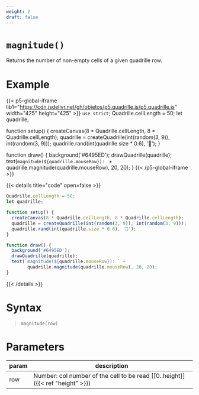 ```yaml
---
weight: 2
draft: false
---
```


# `magnitude()`

Returns the number of non-empty cells of a given quadrille row.

# Example

{{< p5-global-iframe lib1="https://cdn.jsdelivr.net/gh/objetos/p5.quadrille.js/p5.quadrille.js" width="425" height="425" >}}
`use strict`;
Quadrille.cellLength = 50;
let quadrille;

function setup() {
  createCanvas(8 * Quadrille.cellLength, 8 * Quadrille.cellLength);
  quadrille = createQuadrille(int(random(3, 9)), int(random(3, 9)));
  quadrille.rand(int(quadrille.size * 0.6), '🐍');
}

function draw() {
  background('#6495ED');
  drawQuadrille(quadrille);
  text(`magnitude(${quadrille.mouseRow}): ` + 
        quadrille.magnitude(quadrille.mouseRow), 20, 20);
}
{{< /p5-global-iframe >}}

{{< details title="code" open=false >}}
```js
Quadrille.cellLength = 50;
let quadrille;

function setup() {
  createCanvas(8 * Quadrille.cellLength, 8 * Quadrille.cellLength);
  quadrille = createQuadrille(int(random(3, 9)), int(random(3, 9)));
  quadrille.rand(int(quadrille.size * 0.6), '🐍');
}

function draw() {
  background('#6495ED');
  drawQuadrille(quadrille);
  text(`magnitude(${quadrille.mouseRow}): ` + 
        quadrille.magnitude(quadrille.mouseRow), 20, 20);
}
```
{{< /details >}}

# Syntax

> `magnitude(row)`
 
# Parameters

| param    | description                                                                     |
|----------|---------------------------------------------------------------------------------|
| row      | Number: col number of the cell to be read [\[0..height\]]({{< ref "height" >}}) |